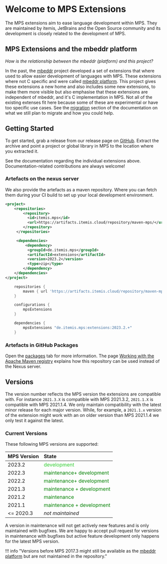 <style>
table tbody tr:nth-child(1) td:nth-child(2) {
   color: limegreen;
}

table tbody tr:nth-child(2) td:nth-child(2),
table tbody tr:nth-child(3) td:nth-child(2),
table tbody tr:nth-child(4) td:nth-child(2),
table tbody tr:nth-child(5) td:nth-child(2),
table tbody tr:nth-child(6) td:nth-child(2) {
   color: green;
}

</style>
# Welcome to MPS Extensions

The MPS extensions aim to ease language development within MPS. They are maintained by itemis, JetBrains and the Open Source community and its development is closely related to the development of MPS.

## MPS Extensions and the mbeddr platform

*How is the relationship between the mbeddr (platform) and this project?*

In the past, the [mbeddr](https://github.com/mbeddr/mbeddr.core) project developed a set of extensions that where used to allow easier development of languages with MPS. These extensions where not C specific and were called [mbeddr platform](http://mbeddr.com/platform.html). This project gives these extensions a new home and also includes some new extensions, to make them more visible but also emphasise that these extensions are independent of mbeddr, and it's C implementation in MPS. Not all of the existing extenses fit here because some of these are experimental or have too specific use cases. See the [migration](Migrating) section of the documentation on what we still plan to migrate and how you could help.

## Getting Started

To get started, grab a release from our release page on [GitHub](https://github.com/JetBrains/MPS-extensions/releases). Extract the archive and point a project or global library in MPS to the location where you extracted it.

See the documentation regarding the individual extensions above. Documentation-related contributions are always welcome!

### Artefacts on the nexus server

We also provide the artefacts as a maven repository. Where you can fetch them during your CI build to set up your local development environment.

```xml  title="Maven: pom.xml"
<project>
	<repositories>
	    <repository>
	      <id>itemis.mps</id>
	      <url>https://artifacts.itemis.cloud/repository/maven-mps/</url>
	    </repository>
	 </repositories>

	 <dependencies>
		 <dependency>
		  <groupId>de.itemis.mps</groupId>
		  <artifactId>extensions</artifactId>
		  <version>2023.2</version>
		  <type>zip</type>
		</dependency>
	</dependencies>
</project>
```

```groovy title="Gradle: build.gradle"
    repositories {
        maven { url 'https://artifacts.itemis.cloud/repository/maven-mps/' }
    }

	configurations {
        mpsExtensions
    }

    dependencies {
        mpsExtensions "de.itemis.mps:extensions:2023.2.+"
    }
```

### Artefacts in GitHub Packages

Open the [packages](https://github.com/orgs/JetBrains/packages?repo_name=MPS-extensions) tab for more information.
The page [Working with the Apache Maven registry](https://docs.github.com/en/packages/working-with-a-github-packages-registry/working-with-the-apache-maven-registry) explains how this repository can be
used instead of the Nexus server.

## Versions

The version number reflects the MPS version the extensions are compatible with. For instance `2021.3.X` is compatible with MPS 2021.3.2, `2021.1.X` is compatible with MPS 2021.1.4. We only maintain compatibility with the latest minor release for each major version. While, for example, a `2021.1.x` version of the extension might work with an on older version than MPS 2021.1.4 we only test it against the latest.

### Current Versions

These following MPS versions are supported:

| MPS Version | State |
|:--|:--|
| 2023.2 | development |
| 2022.3 | maintenance+ development |
| 2022.2 | maintenance+ development |
| 2021.3 | maintenance + development |
| 2021.2 |  maintenance |
| 2021.1 |  maintenance + development |
| <= 2020.3 | *not maintained* |

A version in maintenance will not get actively new features and is only maintained with bugfixes. We are happy to accept pull request for versions in maintenance with bugfixes but active feature development only happens for the latest MPS version.

!!! info "Versions before MPS 2017.3 might still be available as the [mbeddr platform](https://github.com/mbeddr/mbeddr.core) but are not maintained in the repository."

